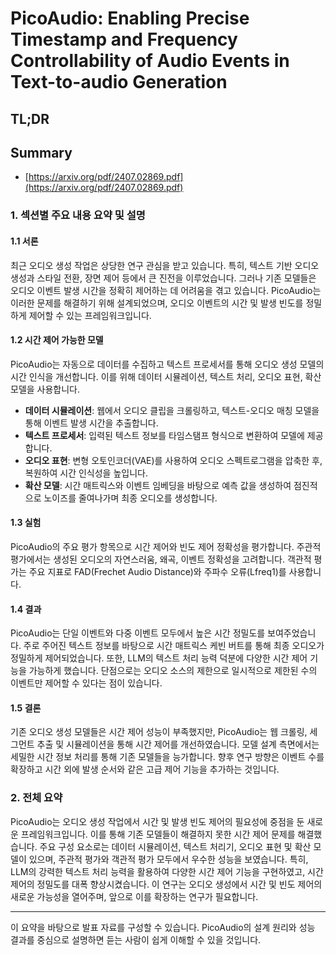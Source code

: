 # PicoAudio: Enabling Precise Timestamp and Frequency Controllability of Audio Events in Text-to-audio Generation
## TL;DR
## Summary
- [https://arxiv.org/pdf/2407.02869.pdf](https://arxiv.org/pdf/2407.02869.pdf)

### 1. 섹션별 주요 내용 요약 및 설명

#### 1.1 서론
최근 오디오 생성 작업은 상당한 연구 관심을 받고 있습니다. 특히, 텍스트 기반 오디오 생성과 스타일 전환, 장면 제어 등에서 큰 진전을 이루었습니다. 그러나 기존 모델들은 오디오 이벤트 발생 시간을 정확히 제어하는 데 어려움을 겪고 있습니다. PicoAudio는 이러한 문제를 해결하기 위해 설계되었으며, 오디오 이벤트의 시간 및 발생 빈도를 정밀하게 제어할 수 있는 프레임워크입니다.

#### 1.2 시간 제어 가능한 모델
PicoAudio는 자동으로 데이터를 수집하고 텍스트 프로세서를 통해 오디오 생성 모델의 시간 인식을 개선합니다. 이를 위해 데이터 시뮬레이션, 텍스트 처리, 오디오 표현, 확산 모델을 사용합니다. 

- **데이터 시뮬레이션**: 웹에서 오디오 클립을 크롤링하고, 텍스트-오디오 매칭 모델을 통해 이벤트 발생 시간을 추출합니다.
- **텍스트 프로세서**: 입력된 텍스트 정보를 타임스탬프 형식으로 변환하여 모델에 제공합니다.
- **오디오 표현**: 변형 오토인코더(VAE)를 사용하여 오디오 스펙트로그램을 압축한 후, 복원하여 시간 인식성을 높입니다.
- **확산 모델**: 시간 매트릭스와 이벤트 임베딩을 바탕으로 예측 값을 생성하여 점진적으로 노이즈를 줄여나가며 최종 오디오를 생성합니다.

#### 1.3 실험
PicoAudio의 주요 평가 항목으로 시간 제어와 빈도 제어 정확성을 평가합니다. 주관적 평가에서는 생성된 오디오의 자연스러움, 왜곡, 이벤트 정확성을 고려합니다. 객관적 평가는 주요 지표로 FAD(Frechet Audio Distance)와 주파수 오류(Lfreq1)를 사용합니다.

#### 1.4 결과
PicoAudio는 단일 이벤트와 다중 이벤트 모두에서 높은 시간 정밀도를 보여주었습니다. 주로 주어진 텍스트 정보를 바탕으로 시간 매트릭스 케빈 버트를 통해 최종 오디오가 정밀하게 제어되었습니다. 또한, LLM의 텍스트 처리 능력 덕분에 다양한 시간 제어 기능을 가능하게 했습니다. 단점으로는 오디오 소스의 제한으로 일시적으로 제한된 수의 이벤트만 제어할 수 있다는 점이 있습니다.

#### 1.5 결론
기존 오디오 생성 모델들은 시간 제어 성능이 부족했지만, PicoAudio는 웹 크롤링, 세그먼트 추출 및 시뮬레이션을 통해 시간 제어를 개선하였습니다. 모델 설계 측면에서는 세밀한 시간 정보 처리를 통해 기존 모델들을 능가합니다. 향후 연구 방향은 이벤트 수를 확장하고 시간 외에 발생 순서와 같은 고급 제어 기능을 추가하는 것입니다.

### 2. 전체 요약

PicoAudio는 오디오 생성 작업에서 시간 및 발생 빈도 제어의 필요성에 중점을 둔 새로운 프레임워크입니다. 이를 통해 기존 모델들이 해결하지 못한 시간 제어 문제를 해결했습니다. 주요 구성 요소로는 데이터 시뮬레이션, 텍스트 처리기, 오디오 표현 및 확산 모델이 있으며, 주관적 평가와 객관적 평가 모두에서 우수한 성능을 보였습니다. 특히, LLM의 강력한 텍스트 처리 능력을 활용하여 다양한 시간 제어 기능을 구현하였고, 시간 제어의 정밀도를 대폭 향상시켰습니다. 이 연구는 오디오 생성에서 시간 및 빈도 제어의 새로운 가능성을 열어주며, 앞으로 이를 확장하는 연구가 필요합니다.

---

이 요약을 바탕으로 발표 자료를 구성할 수 있습니다. PicoAudio의 설계 원리와 성능 결과를 중심으로 설명하면 듣는 사람이 쉽게 이해할 수 있을 것입니다.